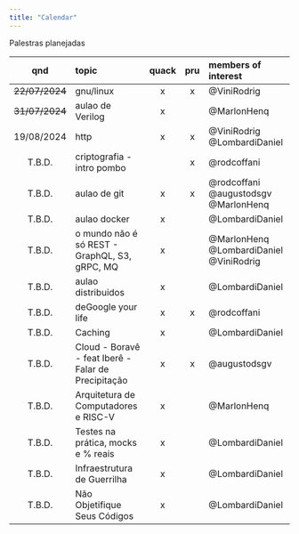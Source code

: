 ```yaml
---
title: "Calendar"
---
```


Palestras planejadas

|      qnd       | topic                                               | quack | pru | members of interest                     |
| :------------: | :-------------------------------------------------- | :---: | :-: | :-------------------------------------- |
| ~~22/07/2024~~ | gnu/linux                                           |   x   |  x  | @ViniRodrig                             |
| ~~31/07/2024~~ | aulao de Verilog                                    |   x   |     | @MarlonHenq                             |
|   19/08/2024   | http                                                |   x   |  x  | @ViniRodrig @LombardiDaniel             |
|     T.B.D.     | criptografia - intro pombo                          |       |  x  | @rodcoffani                             |
|     T.B.D.     | aulao de git                                        |   x   |  x  | @rodcoffani @augustodsgv @MarlonHenq    |
|     T.B.D.     | aulao docker                                        |   x   |     | @LombardiDaniel                         |
|     T.B.D.     | o mundo não é só REST - GraphQL, S3, gRPC, MQ       |   x   |     | @MarlonHenq @LombardiDaniel @ViniRodrig |
|     T.B.D.     | aulao distribuidos                                  |   x   |     | @LombardiDaniel                         |
|     T.B.D.     | deGoogle your life                                  |   x   |  x  | @rodcoffani                             |
|     T.B.D.     | Caching                                             |   x   |     | @LombardiDaniel                         |
|     T.B.D.     | Cloud - Boravê - feat Iberê - Falar de Precipitação |   x   |  x  | @augustodsgv                            |
|     T.B.D.     | Arquitetura de Computadores e RISC-V                |   x   |     | @MarlonHenq                             |
|     T.B.D.     | Testes na prática, mocks e % reais                  |   x   |     | @LombardiDaniel                         |
|     T.B.D.     | Infraestrutura de Guerrilha                         |   x   |     | @LombardiDaniel                         |
|     T.B.D.     | Não Objetifique Seus Códigos                        |   x   |     | @LombardiDaniel                         |
